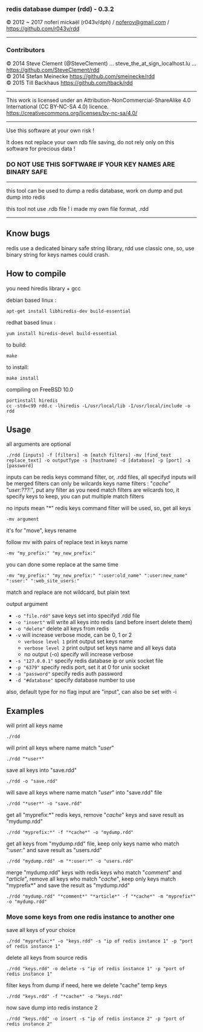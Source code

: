 ### redis database dumper (rdd) - 0.3.2

© 2012 ~ 2017 noferi mickaël (r043v/dph) / noferov@gmail.com / https://github.com/r043v/rdd

- - - -

### Contributors

© 2014 Steve Clement (@SteveClement) ... steve_the_at_sign_localhost.lu ... https://github.com/SteveClement/rdd  
© 2014 Stefan Meinecke https://github.com/smeinecke/rdd  
© 2015 Till Backhaus https://github.com/tback/rdd  

- - - -

This work is licensed under an Attribution-NonCommercial-ShareAlike 4.0 International (CC BY-NC-SA 4.0) licence.
 https://creativecommons.org/licenses/by-nc-sa/4.0/

-------------------------------------

Use this software at your own risk !

It does not replace your own rdb file saving, do not rely only on this software for precious data !

### DO NOT USE THIS SOFTWARE IF YOUR KEY NAMES ARE BINARY SAFE

-------------------------------------

this tool can be used to dump a redis database, work on dump and put dump into redis

this tool not use .rdb file ! i made my own file format, .rdd

-------------------------------------

## Know bugs

redis use a dedicated binary safe string library, rdd use classic one,
so, use binary string for keys names could crash.

## How to compile

you need hiredis library + gcc

debian based linux :
```
apt-get install libhiredis-dev build-essential
```

redhat based linux :
```
yum install hiredis-devel build-essential
```

to build:
```
make
```

to install:
```
make install
```

compiling on FreeBSD 10.0
```
portinstall hiredis
cc -std=c99 rdd.c -lhiredis -L/usr/local/lib -I/usr/local/include -o rdd
```

## Usage

all arguments are optional

```
./rdd [inputs] -f [filters] -m [match filters] -mv [find_text replace_text] -o outputType -s [hostname] -d [database] -p [port] -a [password]
```

inputs can be redis keys command filter, or, .rdd files, all specifyd inputs will be merged
filters can only be wilcards keys name filters : "*cache*" "*user:???:*", put any filter as you need
match filters are wilcards too, it specify keys to keep, you can put multiple match filters

no inputs mean "*" redis keys command filter will be used, so, get all keys

```
-mv argument
```
it's for "move", keys rename

follow mv with pairs of replace text in keys name
```
-mv "my_prefix:" "my_new_prefix:"
```

you can done some replace at the same time

```
-mv "my_prefix:" "my_new_prefix:" ":user:old_name" ":user:new_name" ":user:" ":web_site_users:"
```

match and replace are not wildcard, but plain text

output argument

- `-o "file.rdd"` save keys set into specifyd .rdd file
- `-o "insert"` will write all keys into redis (and before insert delete them)
- `-o "delete"` delete all keys from redis
- `-v` will increase verbose mode, can be 0, 1 or 2
  - `verbose level 1` print output set keys name
  - `verbose level 2` print output set keys name and all keys data
  - no output (-o) specify will increase verbose
- `-s "127.0.0.1"` specify redis database ip or unix socket file
- `-p "6379"` specify redis port, set it at 0 for unix socket
- `-a "password"` specify redis auth password
- `-d "#database"` specify database number to use

also, default type for no flag input are "input", can also be set with -i

## Examples

will print all keys name
```
./rdd
```

will print all keys where name match "*user*"
```
./rdd "*user*"
```

save all keys into "save.rdd"
```
./rdd -o "save.rdd"
```

will save all keys where name match "*user*" into "save.rdd" file
```
./rdd "*user*" -o "save.rdd"
```

get all "myprefix:*" redis keys, remove "*cache*" keys and save result as "mydump.rdd"
```
./rdd "myprefix:*" -f "*cache*" -o "mydump.rdd"
```

get all keys from "mydump.rdd" file, keep only keys name who match "*:user:*" and save result as "users.rdd"
```
./rdd "mydump.rdd" -m "*:user:*" -o "users.rdd"
```

merge "mydump.rdd" keys with redis keys who match "*comment*" and "*article*", remove all keys who match "*cache*", keep only keys match "myprefix*" and save the result as "mydump.rdd"
```
./rdd "mydump.rdd" "*comment*" "*article*" -f "*cache*" -m "myprefix*" -o "mydump.rdd"
```

### Move some keys from one redis instance to another one

save all keys of your choice
```
./rdd "myprefix:*" -o "keys.rdd" -s "ip of redis instance 1" -p "port of redis instance 1"
```

delete all keys from source redis
```
./rdd "keys.rdd" -o delete -s "ip of redis instance 1" -p "port of redis instance 1"
```

filter keys from dump if need, here we delete "cache" temp keys
```
./rdd "keys.rdd" -f "*cache*" -o "keys.rdd"
```

now save dump into redis instance 2
```
./rdd "keys.rdd" -o insert -s "ip of redis instance 2" -p "port of redis instance 2"
```
